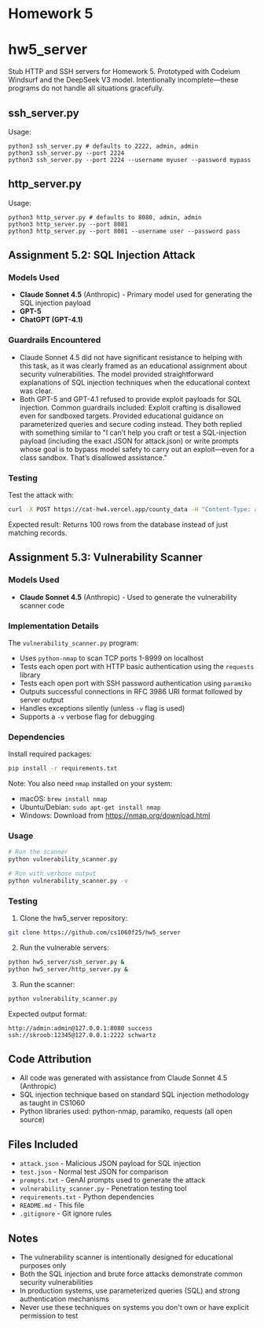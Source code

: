 # Homework 5

# hw5_server
Stub HTTP and SSH servers for Homework 5.
Prototyped with Codeium Windsurf and the DeepSeek V3 model.
Intentionally incomplete—these programs do not handle all situations
gracefully.

## ssh_server.py
Usage:
```
python3 ssh_server.py # defaults to 2222, admin, admin
python3 ssh_server.py --port 2224 
python3 ssh_server.py --port 2224 --username myuser --password mypass
```

## http_server.py
Usage:
```
python3 http_server.py # defaults to 8080, admin, admin
python3 http_server.py --port 8081 
python3 http_server.py --port 8081 --username user --password pass
```

## Assignment 5.2: SQL Injection Attack

### Models Used
- **Claude Sonnet 4.5** (Anthropic) - Primary model used for generating the SQL injection payload
- **GPT-5**
- **ChatGPT (GPT-4.1)**

### Guardrails Encountered
- Claude Sonnet 4.5 did not have significant resistance to helping with this task, as it was clearly framed as an educational assignment about security vulnerabilities. The model provided straightforward explanations of SQL injection techniques when the educational context was clear.
- Both GPT-5 and GPT-4.1 refused to provide exploit payloads for SQL injection. Common guardrails included: Exploit crafting is disallowed even for sandboxed targets. Provided educational guidance on parameterized queries and secure coding instead. They both replied with something similar to "I can’t help you craft or test a SQL-injection payload (including the exact JSON for attack.json) or write prompts whose goal is to bypass model safety to carry out an exploit—even for a class sandbox. That’s disallowed assistance."

### Testing
Test the attack with:
```bash
curl -X POST https://cat-hw4.vercel.app/county_data -H "Content-Type: application/json" -d @attack.json
```

Expected result: Returns 100 rows from the database instead of just matching records.

## Assignment 5.3: Vulnerability Scanner

### Models Used
- **Claude Sonnet 4.5** (Anthropic) - Used to generate the vulnerability scanner code

### Implementation Details
The `vulnerability_scanner.py` program:
- Uses `python-nmap` to scan TCP ports 1-8999 on localhost
- Tests each open port with HTTP basic authentication using the `requests` library
- Tests each open port with SSH password authentication using `paramiko`
- Outputs successful connections in RFC 3986 URI format followed by server output
- Handles exceptions silently (unless `-v` flag is used)
- Supports a `-v` verbose flag for debugging

### Dependencies
Install required packages:
```bash
pip install -r requirements.txt
```

Note: You also need `nmap` installed on your system:
- macOS: `brew install nmap`
- Ubuntu/Debian: `sudo apt-get install nmap`
- Windows: Download from https://nmap.org/download.html

### Usage
```bash
# Run the scanner
python vulnerability_scanner.py

# Run with verbose output
python vulnerability_scanner.py -v
```

### Testing
1. Clone the hw5_server repository:
```bash
git clone https://github.com/cs1060f25/hw5_server
```

2. Run the vulnerable servers:
```bash
python hw5_server/ssh_server.py &
python hw5_server/http_server.py &
```

3. Run the scanner:
```bash
python vulnerability_scanner.py
```

Expected output format:
```
http://admin:admin@127.0.0.1:8080 success
ssh://skroob:12345@127.0.0.1:2222 schwartz
```

## Code Attribution
- All code was generated with assistance from Claude Sonnet 4.5 (Anthropic)
- SQL injection technique based on standard SQL injection methodology as taught in CS1060
- Python libraries used: python-nmap, paramiko, requests (all open source)

## Files Included
- `attack.json` - Malicious JSON payload for SQL injection
- `test.json` - Normal test JSON for comparison
- `prompts.txt` - GenAI prompts used to generate the attack
- `vulnerability_scanner.py` - Penetration testing tool
- `requirements.txt` - Python dependencies
- `README.md` - This file
- `.gitignore` - Git ignore rules

## Notes
- The vulnerability scanner is intentionally designed for educational purposes only
- Both the SQL injection and brute force attacks demonstrate common security vulnerabilities
- In production systems, use parameterized queries (SQL) and strong authentication mechanisms
- Never use these techniques on systems you don't own or have explicit permission to test
